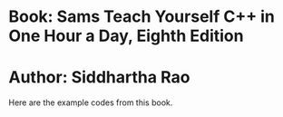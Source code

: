 # Book: Sams Teach Yourself C++ in One Hour a Day, Eighth Edition
# Author: Siddhartha Rao

Here are the example codes from this book.
